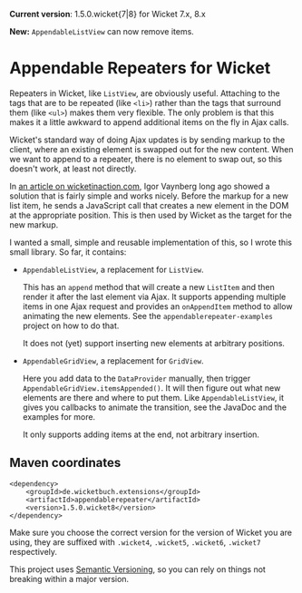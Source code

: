 **Current version**: 1.5.0.wicket{7|8} for Wicket 7.x, 8.x

**New:** `AppendableListView` can now remove items.

# Appendable Repeaters for Wicket

Repeaters in Wicket, like `ListView`, are obviously useful. Attaching to the 
tags that are to be repeated (like `<li>`) rather than the tags that surround
them (like `<ul>`) makes them very flexible. The only problem is that this makes
it a little awkward to append additional items on the fly in Ajax calls.

Wicket's standard way of doing Ajax updates is by sending markup to the client,
where an existing element is swapped out for the new content. When we want to
append to a repeater, there is no element to swap out, so this doesn't work, at
least not directly.

In [an article on wicketinaction.com](http://wicketinaction.com/2008/10/repainting-only-newly-created-repeater-items-via-ajax/),
Igor Vaynberg long ago showed a solution that is fairly simple and works nicely.
Before the markup for a new list item, he sends a JavaScript call that creates a
new element in the DOM at the appropriate position. This is then used by Wicket
as the target for the new markup.

I wanted a small, simple and reusable implementation of this, so I wrote this
small library. So far, it contains:

* `AppendableListView`, a replacement for `ListView`.

  This has an `append` method that will create a new `ListItem` and then 
  render it after the last element via Ajax. It supports appending multiple 
  items in one Ajax request and provides an `onAppendItem` method to allow 
  animating the new elements. See the `appendablerepeater-examples` project 
  on how to do that.
  
  It does not (yet) support inserting new elements at arbitrary positions.

* `AppendableGridView`, a replacement for `GridView`.

  Here you add data to the `DataProvider` manually, then trigger 
  `AppendableGridView.itemsAppended()`. It will then figure out what new 
  elements are there and where to put them. Like `AppendableListView`, it 
  gives you callbacks to animate the transition, see the JavaDoc and the 
  examples for more.
  
  It only supports adding items at the end, not arbitrary insertion.
  
## Maven coordinates

    <dependency>
        <groupId>de.wicketbuch.extensions</groupId>
        <artifactId>appendablerepeater</artifactId>
        <version>1.5.0.wicket8</version>
    </dependency>

Make sure you choose the correct version for the version of Wicket you are
using, they are suffixed with `.wicket4`, `.wicket5`, `.wicket6`, `.wicket7` 
respectively.

This project uses [Semantic Versioning](http://semver.org/), so you can rely on
things not breaking within a major version.
